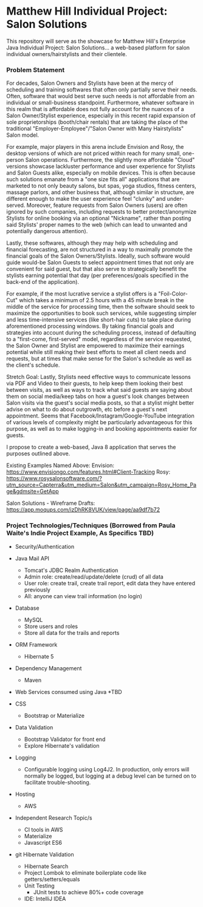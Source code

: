 # Matthew Hill Individual Project: Salon Solutions

This repository will serve as the showcase for Matthew Hill's Enterprise Java Individual Project: Salon Solutions...
a web-based platform for salon individual owners/hairstylists and their clientele.


### Problem Statement
For decades, Salon Owners and Stylists have been at the mercy of scheduling and training softwares
that often only partially serve their needs.  Often, software that would best serve such needs is
not affordable from an individual or small-business standpoint. Furthermore, whatever software in
this realm that is affordable does not fully account for the nuances of a Salon Owner/Stylist
experience, especially in this recent rapid expansion of sole proprietorships (booth/chair
rentals) that are taking the place of the traditional "Employer-Employee"/"Salon Owner with Many
Hairstylists" Salon model.

For example, major players in this arena include Envision and Rosy, the desktop versions of which
are not priced within reach for many small, one-person Salon operations. Furthermore, the slightly more
affordable "Cloud" versions showcase lackluster performance and user experience for Stylists and
Salon Guests alike, especially on mobile devices.  This is often because such solutions emanate from
a "one size fits all" applications that are marketed to not only beauty salons, but spas, yoga studios,
fitness centers, massage parlors, and other business that, although similar in structure, are different
enough to make the user experience feel "clunky" and under-served.  Moreover, feature requests from
Salon Owners (users) are often ignored by such companies, including requests to better protect/anonymize
Stylists for online booking via an optional "Nickname", rather than posting said Stylists' proper names
to the web (which can lead to unwanted and potentially dangerous attention).

Lastly, these softwares, although they may help with scheduling and financial forecasting, are not
structured in a way to maximally promote the financial goals of the Salon Owners/Stylists.  Ideally, such
software would guide would-be Salon Guests to select appointment times that not only are convenient for said
guest, but that also serve to strategically benefit the stylists earning potential that day (per preferences/goals
specified in the back-end of the application).

For example, if the most lucrative service a stylist offers is a "Foil-Color-Cut" which takes a
minimum of 2.5 hours with a 45 minute break in the middle of the service for processing time, then
the software should seek to maximize the opportunities to book such services, while suggesting simpler
and less time-intensive services (like short-hair cuts) to take place during aforementioned processing
windows.  By taking financial goals and strategies into account during the scheduling process, instead
of defaulting to a "first-come, first-served" model, regardless of the service requested, the
Salon Owner and Stylist are empowered to maximize their earnings potential while still making their
best efforts to meet all client needs and requests, but at times that make sense for the Salon's schedule
as well as the client's schedule.

Stretch Goal: Lastly, Stylists need effective ways to communicate lessons via PDF and Video to their guests, to help
keep them looking their best between visits, as well as ways to track what said guests are saying about them on
social media/keep tabs on how a guest's look changes between Salon visits via the guest's social media
posts, so that a stylist might better advise on what to do about outgrowth, etc before a guest's next
appointment.  Seems that Facebook/Instagram/Google-YouTube integration of various levels of complexity might be
particularly advantageous for this purpose, as well as to make logging-in and booking appointments easier for guests.

I propose to create a web-based, Java 8 application that serves the purposes outlined above.


Existing Examples Named Above:
Envision: https://www.envisiongo.com/features.html#Client-Tracking
Rosy: https://www.rosysalonsoftware.com/?utm_source=Capterra&utm_medium=Salon&utm_campaign=Rosy_Home_Page&gdmsite=GetApp


Salon Solutions - Wireframe Drafts: https://app.moqups.com/izDhRK8VUK/view/page/aa9df7b72

### Project Technologies/Techniques (Borrowed from Paula Waite's Indie Project Example, As Specifics TBD)
* Security/Authentication
* Java Mail API

  * Tomcat's JDBC Realm Authentication
  * Admin role: create/read/update/delete (crud) of all data
  * User role: create trail, create trail report, edit data they have entered previously
  * All: anyone can view trail information (no login)
* Database
  * MySQL
  * Store users and roles
  * Store all data for the trails and reports
* ORM Framework
  * Hibernate 5
* Dependency Management
  * Maven
* Web Services consumed using Java
  *TBD
* CSS
  * Bootstrap or Materialize
* Data Validation
  * Bootstrap Validator for front end
  * Explore Hibernate's validation
* Logging
  * Configurable logging using Log4J2. In production, only errors will normally be logged, but logging at a debug level can be turned on to facilitate trouble-shooting.
* Hosting
  * AWS
* Independent Research Topic/s
  * CI tools in AWS
  * Materialize
  * Javascript ES6
* git Hibernate Validation
    * Hibernate Search
  * Project Lombok to eliminate boilerplate code like getters/setters/equals
  * Unit Testing
    * JUnit tests to achieve 80%+ code coverage
  * IDE: IntelliJ IDEA
